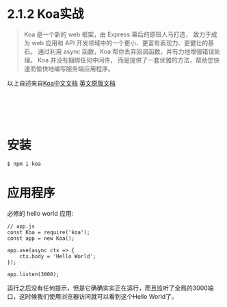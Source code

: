 2.1.2 Koa实战
===

> Koa 是一个新的 web 框架，由 Express 幕后的原班人马打造， 致力于成为 web 应用和 API 开发领域中的一个更小、更富有表现力、更健壮的基石。 通过利用 async 函数，Koa 帮你丢弃回调函数，并有力地增强错误处理。 Koa 并没有捆绑任何中间件， 而是提供了一套优雅的方法，帮助您快速而愉快地编写服务端应用程序。

以上自述来自[Koa中文文档](https://koa.bootcss.com/) [英文原版文档](https://koajs.com/)

<p style="color: transparent;">Koa难用并不在于其本身复杂，而是在于其简单，基于Koa的中间件所派生出来的插件数不胜数，这才是难点，到底哪些中间件好用，作者也没有定数，需要自己探索。</p>

# 安装

    $ npm i koa

# 应用程序

必修的 hello world 应用:

    // app.js
    const Koa = require('koa');
    const app = new Koa();

    app.use(async ctx => {
        ctx.body = 'Hello World';
    });

    app.listen(3000);

运行之后没有任何提示，但是它确确实实正在运行，而且监听了全局的3000端口，这时候我们使用浏览器访问就可以看到这个Hello World了。

<p style="color: transparent;">当然，这点是肯定不够，剩下的还需要各位抓紧了。</p>